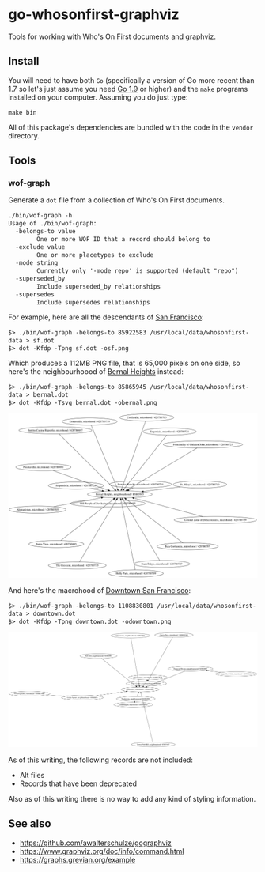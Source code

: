 # go-whosonfirst-graphviz

Tools for working with Who's On First documents and graphviz.

## Install

You will need to have both `Go` (specifically a version of Go more recent than 1.7 so let's just assume you need [Go 1.9](https://golang.org/dl/) or higher) and the `make` programs installed on your computer. Assuming you do just type:

```
make bin
```

All of this package's dependencies are bundled with the code in the `vendor` directory.

## Tools

### wof-graph

Generate a `dot` file from a collection of Who's On First documents.

```
./bin/wof-graph -h
Usage of ./bin/wof-graph:
  -belongs-to value
    	One or more WOF ID that a record should belong to
  -exclude value
    	One or more placetypes to exclude
  -mode string
    	Currently only '-mode repo' is supported (default "repo")
  -superseded_by
    	Include superseded_by relationships
  -supersedes
    	Include supersedes relationships
```	

For example, here are all the descendants of [San Francisco](https://spelunker.whosonfirst.org/id/85922583/descendants/?exclude=nullisland):

```
$> ./bin/wof-graph -belongs-to 85922583 /usr/local/data/whosonfirst-data > sf.dot
$> dot -Kfdp -Tpng sf.dot -osf.png
```

Which produces a 112MB PNG file, that is 65,000 pixels on one side, so here's the neighbourhoood of [Bernal Heights](https://spelunker.whosonfirst.org/id/85865945/descendants/?exclude=nullisland) instead:

```
$> ./bin/wof-graph -belongs-to 85865945 /usr/local/data/whosonfirst-data > bernal.dot
$> dot -Kfdp -Tsvg bernal.dot -obernal.png
```

![](docs/images/20180724-bernal.png)

And here's the macrohood of [Downtown San Francisco](https://spelunker.whosonfirst.org/id/1108830801/descendants/?exclude=nullisland):

```
$> ./bin/wof-graph -belongs-to 1108830801 /usr/local/data/whosonfirst-data > downtown.dot
$> dot -Kfdp -Tpng downtown.dot -odowntown.png
```

![](docs/images/20180724-downtown.png)

As of this writing, the following records are not included:

* Alt files
* Records that have been deprecated

Also as of this writing there is no way to add any kind of styling information.

## See also

* https://github.com/awalterschulze/gographviz
* https://www.graphviz.org/doc/info/command.html
* https://graphs.grevian.org/example